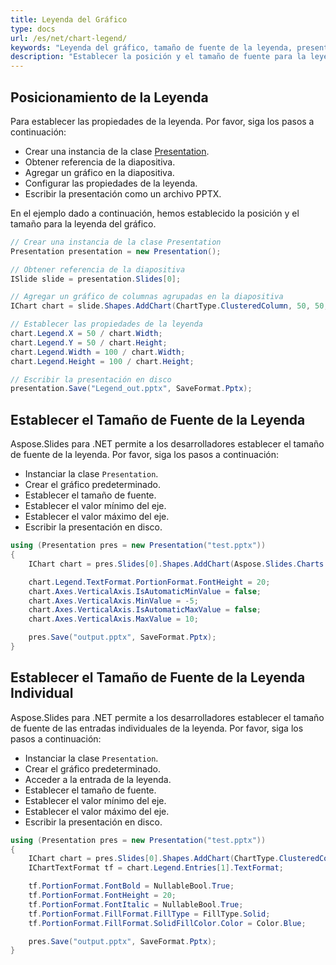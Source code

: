 ```yaml
---
title: Leyenda del Gráfico
type: docs
url: /es/net/chart-legend/
keywords: "Leyenda del gráfico, tamaño de fuente de la leyenda, presentación de PowerPoint, C#, Csharp, Aspose.Slides para .NET"
description: "Establecer la posición y el tamaño de fuente para la leyenda del gráfico en presentaciones de PowerPoint en C# o .NET"
---
```


## **Posicionamiento de la Leyenda**
Para establecer las propiedades de la leyenda. Por favor, siga los pasos a continuación:

- Crear una instancia de la clase [Presentation](https://reference.aspose.com/slides/net/aspose.slides/presentation).
- Obtener referencia de la diapositiva.
- Agregar un gráfico en la diapositiva.
- Configurar las propiedades de la leyenda.
- Escribir la presentación como un archivo PPTX.

En el ejemplo dado a continuación, hemos establecido la posición y el tamaño para la leyenda del gráfico.

```c#
// Crear una instancia de la clase Presentation
Presentation presentation = new Presentation();

// Obtener referencia de la diapositiva
ISlide slide = presentation.Slides[0];

// Agregar un gráfico de columnas agrupadas en la diapositiva
IChart chart = slide.Shapes.AddChart(ChartType.ClusteredColumn, 50, 50, 500, 500);

// Establecer las propiedades de la leyenda
chart.Legend.X = 50 / chart.Width;
chart.Legend.Y = 50 / chart.Height;
chart.Legend.Width = 100 / chart.Width;
chart.Legend.Height = 100 / chart.Height;

// Escribir la presentación en disco
presentation.Save("Legend_out.pptx", SaveFormat.Pptx);
```



## **Establecer el Tamaño de Fuente de la Leyenda**
Aspose.Slides para .NET permite a los desarrolladores establecer el tamaño de fuente de la leyenda. Por favor, siga los pasos a continuación:

- Instanciar la clase `Presentation`.
- Crear el gráfico predeterminado.
- Establecer el tamaño de fuente.
- Establecer el valor mínimo del eje.
- Establecer el valor máximo del eje.
- Escribir la presentación en disco.

```c#
using (Presentation pres = new Presentation("test.pptx"))
{
	IChart chart = pres.Slides[0].Shapes.AddChart(Aspose.Slides.Charts.ChartType.ClusteredColumn, 50, 50, 600, 400);

	chart.Legend.TextFormat.PortionFormat.FontHeight = 20;
	chart.Axes.VerticalAxis.IsAutomaticMinValue = false;
	chart.Axes.VerticalAxis.MinValue = -5;
	chart.Axes.VerticalAxis.IsAutomaticMaxValue = false;
	chart.Axes.VerticalAxis.MaxValue = 10;

	pres.Save("output.pptx", SaveFormat.Pptx);
}
```


## **Establecer el Tamaño de Fuente de la Leyenda Individual**
Aspose.Slides para .NET permite a los desarrolladores establecer el tamaño de fuente de las entradas individuales de la leyenda. Por favor, siga los pasos a continuación:

- Instanciar la clase `Presentation`.
- Crear el gráfico predeterminado.
- Acceder a la entrada de la leyenda.
- Establecer el tamaño de fuente.
- Establecer el valor mínimo del eje.
- Establecer el valor máximo del eje.
- Escribir la presentación en disco.

```c#
using (Presentation pres = new Presentation("test.pptx"))
{
	IChart chart = pres.Slides[0].Shapes.AddChart(ChartType.ClusteredColumn, 50, 50, 600, 400);
	IChartTextFormat tf = chart.Legend.Entries[1].TextFormat;

	tf.PortionFormat.FontBold = NullableBool.True;
	tf.PortionFormat.FontHeight = 20;
	tf.PortionFormat.FontItalic = NullableBool.True;
	tf.PortionFormat.FillFormat.FillType = FillType.Solid;
	tf.PortionFormat.FillFormat.SolidFillColor.Color = Color.Blue;

	pres.Save("output.pptx", SaveFormat.Pptx);
}
```